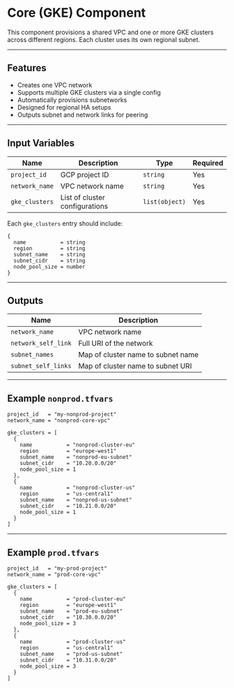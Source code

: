 # Core (GKE) Component

This component provisions a shared VPC and one or more GKE clusters across different regions. Each cluster uses its own regional subnet.

---

## Features

- Creates one VPC network
- Supports multiple GKE clusters via a single config
- Automatically provisions subnetworks
- Designed for regional HA setups
- Outputs subnet and network links for peering

---

## Input Variables

| Name | Description | Type | Required |
|------|-------------|------|----------|
| `project_id` | GCP project ID | `string` | Yes |
| `network_name` | VPC network name | `string` | Yes |
| `gke_clusters` | List of cluster configurations | `list(object)` | Yes |

Each `gke_clusters` entry should include:

```hcl
{
  name           = string
  region         = string
  subnet_name    = string
  subnet_cidr    = string
  node_pool_size = number
}
```

---

## Outputs

| Name | Description |
|------|-------------|
| `network_name` | VPC network name |
| `network_self_link` | Full URI of the network |
| `subnet_names` | Map of cluster name to subnet name |
| `subnet_self_links` | Map of cluster name to subnet URI |

---

## Example `nonprod.tfvars`

```hcl
project_id   = "my-nonprod-project"
network_name = "nonprod-core-vpc"

gke_clusters = [
  {
    name           = "nonprod-cluster-eu"
    region         = "europe-west1"
    subnet_name    = "nonprod-eu-subnet"
    subnet_cidr    = "10.20.0.0/20"
    node_pool_size = 1
  },
  {
    name           = "nonprod-cluster-us"
    region         = "us-central1"
    subnet_name    = "nonprod-us-subnet"
    subnet_cidr    = "10.21.0.0/20"
    node_pool_size = 1
  }
]
```

---

## Example `prod.tfvars`

```hcl
project_id   = "my-prod-project"
network_name = "prod-core-vpc"

gke_clusters = [
  {
    name           = "prod-cluster-eu"
    region         = "europe-west1"
    subnet_name    = "prod-eu-subnet"
    subnet_cidr    = "10.30.0.0/20"
    node_pool_size = 3
  },
  {
    name           = "prod-cluster-us"
    region         = "us-central1"
    subnet_name    = "prod-us-subnet"
    subnet_cidr    = "10.31.0.0/20"
    node_pool_size = 3
  }
]
```
